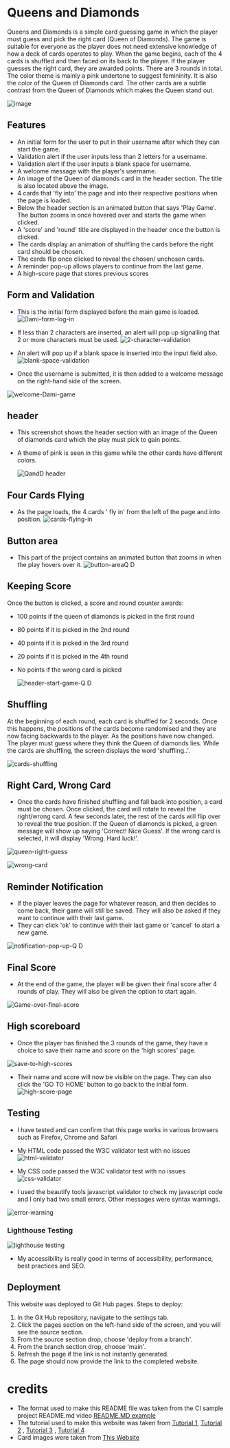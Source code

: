 
# Queens and Diamonds
 
Queens and Diamonds is a simple card guessing game in which the player must guess and pick the right card (Queen of Diamonds). The game is suitable for everyone as the player does not need extensive knowledge of how a deck of cards operates to play. When the game begins, each of the 4 cards is shuffled and then faced on its back to the player. If the player guesses the right card, they are awarded points. There are 3 rounds in total. The color theme is mainly a pink undertone to suggest femininity. It is also the color of the Queen of Diamonds card. The other cards are a subtle contrast from the Queen of Diamonds which makes the Queen stand out.
 
![image](https://user-images.githubusercontent.com/110638513/201011587-9bb162bb-d95b-43ac-8e2c-fed0e944721c.png)
## Features
* An initial form for the user to put in their username after which they can start the game.
* Validation alert if the user inputs less than 2 letters for a username.
* Validation alert if the user inputs a blank space for username.
* A welcome message with the player's username.
* An image of the Queen of diamonds card in the header section. The title is also located above the image.
* 4 cards that 'fly into' the page and into their respective positions when the page is loaded.
* Below the header section is an animated button that says 'Play Game'. The button zooms in once hovered over and starts the game when clicked.
* A 'score' and 'round' title are displayed in the header once the button is clicked.
* The cards display an animation of shuffling the cards before the right card should be chosen.
* The cards flip once clicked to reveal the chosen/ unchosen cards.
* A reminder pop-up allows players to continue from the last game.
* A high-score page that stores previous scores

## Form and Validation
* This is the initial form displayed before the main game is loaded.
![Dami-form-log-in](https://user-images.githubusercontent.com/110638513/210159655-70637068-57cb-4998-a7e3-e4af8751c765.PNG)

* If less than 2 characters are inserted, an alert will pop up signalling that 2 or more characters must be used.
![2-character-validation](https://user-images.githubusercontent.com/110638513/210160275-5bd7be55-da70-4176-a6d4-7fb25aa7d6d5.PNG)

* An alert will pop up if a blank space is inserted into the input field also.
![blank-space-validation](https://user-images.githubusercontent.com/110638513/210160280-de1ef441-ee45-494c-adb0-6fc2ae8e1a70.PNG)

* Once the username is submitted, it is then added to a welcome message on the right-hand side of the screen.

![welcome-Dami-game](https://user-images.githubusercontent.com/110638513/210159636-94ee4f78-ce85-4b3a-bd88-5b80885812eb.PNG)

## header
* This screenshot shows the header section with an image of the Queen of diamonds card which the play must pick to gain points.
* A theme of pink is seen in this game while the other cards have different colors.
 
    ![QandD header](https://user-images.githubusercontent.com/110638513/201012091-5e4f1f84-d908-4ca2-ad67-cf767f1189bc.PNG)
 
## Four Cards Flying
 * As the page loads, the 4 cards ' fly in' from the left of the page and into position.
               ![cards-flying-in](https://user-images.githubusercontent.com/110638513/201000357-6c23243d-ced2-40e9-b875-cbfea61cce38.PNG)
 
 
## Button area
* This part of the project contains an animated button that zooms in when the play hovers over it.
              ![button-areaQ D](https://user-images.githubusercontent.com/110638513/200999878-d6f1249f-9749-4154-97a9-e72c3a9bb4ce.PNG)
 
## Keeping Score
 
Once the button is clicked, a score and round counter awards:
 
* 100 points if the queen of diamonds is picked in the first round
* 80 points if it is picked in the 2nd round
* 40 points if it is picked in the 3rd round
* 20 points if it is picked in the 4th round
* No points if the wrong card is picked
 
    ![header-start-game-Q D](https://user-images.githubusercontent.com/110638513/201002063-aca90758-8c99-48b0-bce9-ed134eda346e.PNG)
 
## Shuffling
At the beginning of each round, each card is shuffled for 2 seconds. Once this happens, the positions of the cards become randomised and they are now facing backwards to the player.
As the positions have now changed. The player must guess where they think the Queen of diamonds lies. While the cards are shuffling, the screen displays the word 'shuffling..'.
 
![cards-shuffling](https://user-images.githubusercontent.com/110638513/201002653-b705d1f1-5dc4-482a-a6da-4b998c80797c.PNG)
 
## Right Card, Wrong Card
 
* Once the cards have finished shuffling and fall back into position, a card must be chosen. Once clicked, the card will rotate to reveal the right/wrong card. A few seconds later, the rest of the cards will flip over to reveal the true position.
If the Queen of diamonds is picked, a green message will show up saying 'Correct! Nice Guess'. If the wrong card is selected, it will display 'Wrong. Hard luck!'.
 
 
![queen-right-guess](https://user-images.githubusercontent.com/110638513/201002675-3a35702b-fb66-4620-83a4-009b232d1207.PNG)
 
![wrong-card](https://user-images.githubusercontent.com/110638513/201003778-8e617a77-fd4e-406f-a77e-4d590966d221.PNG)
 
## Reminder Notification
 
* If the player leaves the page for whatever reason, and then decides to come back, their game will still be saved. They will also be asked if they want to continue with their last game.
* They can click 'ok' to continue with their last game or 'cancel' to start a new game.
 
![notification-pop-up-Q D](https://user-images.githubusercontent.com/110638513/201004969-c17f03b8-ddd3-4240-8ed8-b3d574450f8d.PNG)
 
## Final Score
 
* At the end of the game, the player will be given their final score after 4 rounds of play. They will also be given the option to start again.
 
![Game-over-final-score](https://user-images.githubusercontent.com/110638513/201005231-367ce592-9158-45bc-8c06-e11d1c18d5e1.PNG)

## High scoreboard
* Once the player has finished the 3 rounds of the game, they have a choice to save their name and score on the 'high scores' page.

![save-to-high-scores](https://user-images.githubusercontent.com/110638513/210160517-3706c493-c1ef-473d-9310-4a4dd21a435f.PNG)

* Their name and score will now be visible on the page. They can also click the 'GO TO HOME' button to go back to the initial form.
![high-score-page](https://user-images.githubusercontent.com/110638513/210160516-99fc84a3-63f5-419e-a29b-3be7c83254ed.PNG)

## Testing
 
* I have tested and can confirm that this page works in various browsers such as Firefox, Chrome and Safari
 
* My HTML code passed the  W3C validator test with no issues
![html-validator](https://user-images.githubusercontent.com/110638513/201006122-2bd3dd21-b693-41e3-88f7-bbb884d9dcfd.PNG)
 
*  My CSS code passed the  W3C validator test with no issues
![css-validator](https://user-images.githubusercontent.com/110638513/201006227-2fb6eccd-1e7d-411c-aad9-aa8be8b49ae0.PNG)
 
* I used the beautify tools javascript validator to check my javascript code and I only had two small errors. Other messages were syntax warnings.

![error-warning](https://user-images.githubusercontent.com/110638513/201007074-d598ab9d-0b6a-4d4f-a6f2-4e5f82b80fee.PNG)
 
### Lighthouse Testing
 
![lighthouse testing](https://user-images.githubusercontent.com/110638513/210160775-6f0dc118-f3a9-493c-a7b6-0e4b1b3c55da.PNG)
* My accessibility is really good in terms of accessibility, performance, best practices and SEO.
## Deployment
This website was deployed to Git Hub pages.
Steps to deploy:
 
1. In the Git Hub repository, navigate to the settings tab.
2. Click the pages section on the left-hand side of the screen, and you will see the source section.
3. From the source section drop, choose 'deploy from a branch'.
4. From the branch section drop, choose 'main'.
5. Refresh the page if the link is not instantly generated.
6. The page should now provide the link to the completed website.
 
# credits
 
 
* The format used to make this README file was taken from the CI sample project README.md video [README.MD example](https://learn.codeinstitute.net/courses/course-v1:CodeInstitute+CSSE_PAGPPF+2021_Q2/courseware/66cf361c769a41d496f5001fae6f9be7/3b5cd5dc8313462aa5975a3c9b9a1a3c/)
* The tutorial used to make this website was taken from [Tutorial 1](https://www.youtube.com/watch?v=uyVTJelJq0A&t=3216s),
                                                                [Tutorial 2](https://www.youtube.com/watch?v=Pcf4F5xa1xs ) ,
                                               [Tutorial 3](https://www.youtube.com/watch?v=PkxA6m-NNCY ) ,
                                               [Tutorial 4](https://www.youtube.com/watch?v=qGM5pUUp56Q&t=316s)
* Card images were taken from [This Website](https://game-icons.net/1x1/aussiesim/card-ace-diamonds.html#download )  
 
